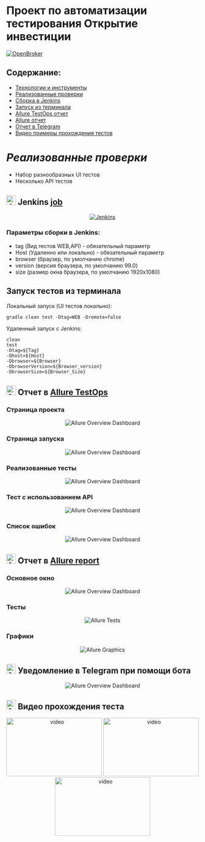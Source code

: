 # Проект по автоматизации тестирования Открытие инвестиции
<a href="https://open-broker.ru/invest/"><img alt="OpenBroker" src="images/logo/Открытие.png"/></a>

## Содержание:

- [Технологии и инструменты](#Technology)
- [Реализованные проверки](#Checks)
- [Сборка в Jenkins](#Jenkins)
- [Запуск из терминала](#RemoteLaunch)
- [Allure TestOps отчет](#AllureTestOps)
- [Allure отчет](#Allure)
- [Отчет в Telegram](#Telegram)
- [Видео примеры прохождения тестов](#Video)
<h1 align="left">
<a name="Checks"><i>Реализованные проверки</i></a>
</h1>

- Набор разнообразных UI тестов
- Несколько API тестов


## <img src="images/logo/Jenkins.svg" width="25" height="25"  alt="Jenkins"/></a><a name="Jenkins"> Jenkins <a target="_blank" href="https://jenkins.autotests.cloud/job/qa_guru_21_diplom_2/"> job </a></a>
<p align="center">
<a href="https://jenkins.autotests.cloud/job/qa_guru_21_diplom_2/"><img src="images/Jenkins.PNG" alt="Jenkins"/></a>
</p>

### Параметры сборки в Jenkins:
- tag (Вид тестов WEB,API) - обязательный параметр
- Host (Удаленно или локально) - обязательный параметр
- browser (браузер, по умолчанию chrome)
- version (версия браузера, по умолчанию 99.0)
- size (размер окна браузера, по умолчанию 1920x1080)

## <a name="RemoteLaunch">Запуск тестов из терминала</a>

Локальный запуск (UI тестов локально):
```
gradle clean test -Dtag=WEB -Dremote=false 
```

Удаленный запуск с Jenkins:
```
clean
test
-Dtag=${Tag}
-Dhost=${Host}
-Dbrowser=${Browser}
-DbrowserVersion=${Browser_version}
-DbrowserSize=${Browser_Size}
```
## <img src="images/logo/AllureTestOps.png" width="25" height="25"  alt="Allure"/></a><a name="AllureTestOps"> Отчет в <a target="_blank" href="https://allure.autotests.cloud/launch/32606">Allure TestOps</a></a>

### Страница проекта

<p align="center">
<img title="Allure Overview Dashboard" src="images/Первая страница.PNG">
</p>

### Страница запуска

<p align="center">
<img title="Allure Overview Dashboard" src="images/Главная_страница.PNG">
</p>

### Реализованные тесты

<p align="center">
<img title="Allure Overview Dashboard" src="images/Набор кейсов.PNG">
</p>

### Тест с использованием API

<p align="center">
<img title="Allure Overview Dashboard" src="images/Api.PNG">
</p>

### Список ошибок

<p align="center">
<img title="Allure Overview Dashboard" src="images/Набор ошибок.PNG">
</p>

## <img src="images/logo/Allure.svg" width="25" height="25"  alt="Allure"/></a><a name="Allure"> Отчет в <a target="_blank" href="https://jenkins.autotests.cloud/job/qa_guru_21_diplom_2/9/allure/">Allure report</a></a>

### Основное окно

<p align="center">
<img title="Allure Overview Dashboard" src="images/Allure.PNG">
</p>

### Тесты

<p align="center">
<img title="Allure Tests" src="images/Tests.PNG">
</p>

### Графики

<p align="center">
<img title="Allure Graphics" src="images/Graphs.PNG">
</p>

## <img src="images/logo/Telegram.svg" width="25" height="25"  alt="Allure"/></a><a name="Telegram"> Уведомление в Telegram при помощи бота</a>

<p align="center">
<img title="Allure Overview Dashboard" src="images/Telegram.PNG" >
</p>


## <img src="images/logo/Selenoid.svg" width="25" height="25"  alt="Allure"/></a><a name="Video"> Видео прохождения теста</a>

<p align="center">
<img title="Selenoid Video" src="images/3a411e3c8853f2fb.gif" width="250" height="153"  alt="video">
<img title="Selenoid Video" src="images/b8d6d3f36c113950.gif" width="250" height="153"  alt="video"> 
<img title="Selenoid Video" src="images/cdbb275e1308bf2.gif" width="250" height="153"  alt="video"> 
</p>

